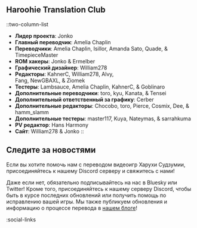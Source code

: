 ## Haroohie Translation Club
::two-column-list
- **Лидер проекта**: Jonko
- **Главный переводчик**: Amelia Chaplin
- **Переводчики**: Amelia Chaplin, Isillor, Amanda Sato, Quade, & TimepieceMaster
- **ROM хакеры**: Jonko & Ermelber
- **Графический дизайнер**: William278
- **Редакторы**: KahnerC, William278, Alvy,<br/>Fang, NewGBAXL, & Ziomek
- **Тестеры**: Lambsauce, Amelia Chaplin, KahnerC, & Goblinaro
- **Дополнительные переводчики**: toro, kyu, Kanata, & Tensei
- **Дополнительный ответственный за графику**: Cerber
- **Дополнительные редакторы**: Chocobo, toro, Pierce, Cosmix, Dee, & hamm_slamm
- **Дополнительные тестеры**: master117, Kuya, Nateymas, & sarrahkuma
- **PV редактор**: Hans Harmony
- **Сайт**: William278 & Jonko
::

## Следите за новостями
Если вы хотите помочь нам с переводом видеоигр Харухи Судзумии, присоединяйтесь к нашему Discord серверу и свяжитесь с нами!

Даже если нет, обязательно подписывайтесь на нас в Bluesky или Twitter! Кроме того, присоединяйтесь к нашему серверу Discord, чтобы быть в курсе последних обновлений или получить помощь по исправлению вашей игры. Мы также публикуем обновления и информацию о процессе перевода в [нашем блоге](/blog)!

<!-- Social media, Discord and blog buttons -->
:social-links